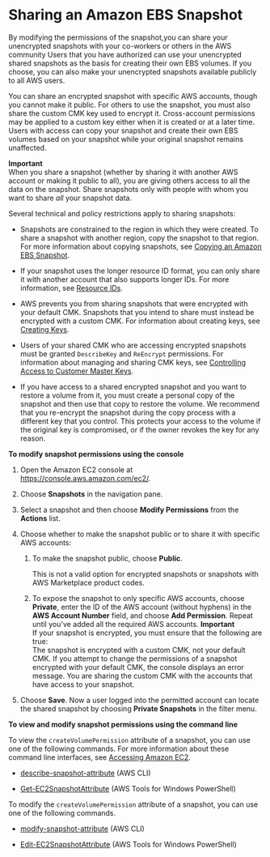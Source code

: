 # Sharing an Amazon EBS Snapshot<a name="ebs-modifying-snapshot-permissions"></a>

By modifying the permissions of the snapshot,you can share your unencrypted snapshots with your co\-workers or others in the AWS community Users that you have authorized can use your unencrypted shared snapshots as the basis for creating their own EBS volumes\. If you choose, you can also make your unencrypted snapshots available publicly to all AWS users\. 

You can share an encrypted snapshot with specific AWS accounts, though you cannot make it public\. For others to use the snapshot, you must also share the custom CMK key used to encrypt it\. Cross\-account permissions may be applied to a custom key either when it is created or at a later time\. Users with access can copy your snapshot and create their own EBS volumes based on your snapshot while your original snapshot remains unaffected\. 

**Important**  
When you share a snapshot \(whether by sharing it with another AWS account or making it public to all\), you are giving others access to all the data on the snapshot\. Share snapshots only with people with whom you want to share *all* your snapshot data\. 

Several technical and policy restrictions apply to sharing snapshots:

+ Snapshots are constrained to the region in which they were created\. To share a snapshot with another region, copy the snapshot to that region\. For more information about copying snapshots, see [Copying an Amazon EBS Snapshot](ebs-copy-snapshot.md)\.

+ If your snapshot uses the longer resource ID format, you can only share it with another account that also supports longer IDs\. For more information, see [Resource IDs](http://docs.aws.amazon.com/AWSEC2/latest/WindowsGuide/resource-ids.html)\.

+ AWS prevents you from sharing snapshots that were encrypted with your default CMK\. Snapshots that you intend to share must instead be encrypted with a custom CMK\. For information about creating keys, see [Creating Keys](http://docs.aws.amazon.com/kms/latest/developerguide/create-keys.html)\. 

+ Users of your shared CMK who are accessing encrypted snapshots must be granted `DescribeKey` and `ReEncrypt` permissions\. For information about managing and sharing CMK keys, see [Controlling Access to Customer Master Keys](http://docs.aws.amazon.com/kms/latest/developerguide/control-access.html)\.

+ If you have access to a shared encrypted snapshot and you want to restore a volume from it, you must create a personal copy of the snapshot and then use that copy to restore the volume\. We recommend that you re\-encrypt the snapshot during the copy process with a different key that you control\. This protects your access to the volume if the original key is compromised, or if the owner revokes the key for any reason\.

**To modify snapshot permissions using the console**

1. Open the Amazon EC2 console at [https://console\.aws\.amazon\.com/ec2/](https://console.aws.amazon.com/ec2/)\.

1. Choose **Snapshots** in the navigation pane\. 

1. Select a snapshot and then choose **Modify Permissions** from the **Actions** list\.

1. Choose whether to make the snapshot public or to share it with specific AWS accounts:

   1. To make the snapshot public, choose **Public**\.

      This is not a valid option for encrypted snapshots or snapshots with AWS Marketplace product codes\.

   1. To expose the snapshot to only specific AWS accounts, choose **Private**, enter the ID of the AWS account \(without hyphens\) in the **AWS Account Number** field, and choose **Add Permission**\. Repeat until you've added all the required AWS accounts\. 
**Important**  
If your snapshot is encrypted, you must ensure that the following are true:  
The snapshot is encrypted with a custom CMK, not your default CMK\. If you attempt to change the permissions of a snapshot encrypted with your default CMK, the console displays an error message\.
You are sharing the custom CMK with the accounts that have access to your snapshot\.

1. Choose **Save**\. Now a user logged into the permitted account can locate the shared snapshot by choosing **Private Snapshots** in the filter menu\.

**To view and modify snapshot permissions using the command line**

To view the `createVolumePermission` attribute of a snapshot, you can use one of the following commands\. For more information about these command line interfaces, see [Accessing Amazon EC2](concepts.md#access-ec2)\.

+ [describe\-snapshot\-attribute](http://docs.aws.amazon.com/cli/latest/reference/ec2/describe-snapshot-attribute.html) \(AWS CLI\)

+ [Get\-EC2SnapshotAttribute](http://docs.aws.amazon.com/powershell/latest/reference/items/Get-EC2SnapshotAttribute.html) \(AWS Tools for Windows PowerShell\)

To modify the `createVolumePermission` attribute of a snapshot, you can use one of the following commands\.

+ [modify\-snapshot\-attribute](http://docs.aws.amazon.com/cli/latest/reference/ec2/modify-snapshot-attribute.html) \(AWS CLI\)

+ [Edit\-EC2SnapshotAttribute](http://docs.aws.amazon.com/powershell/latest/reference/items/Edit-EC2SnapshotAttribute.html) \(AWS Tools for Windows PowerShell\)
